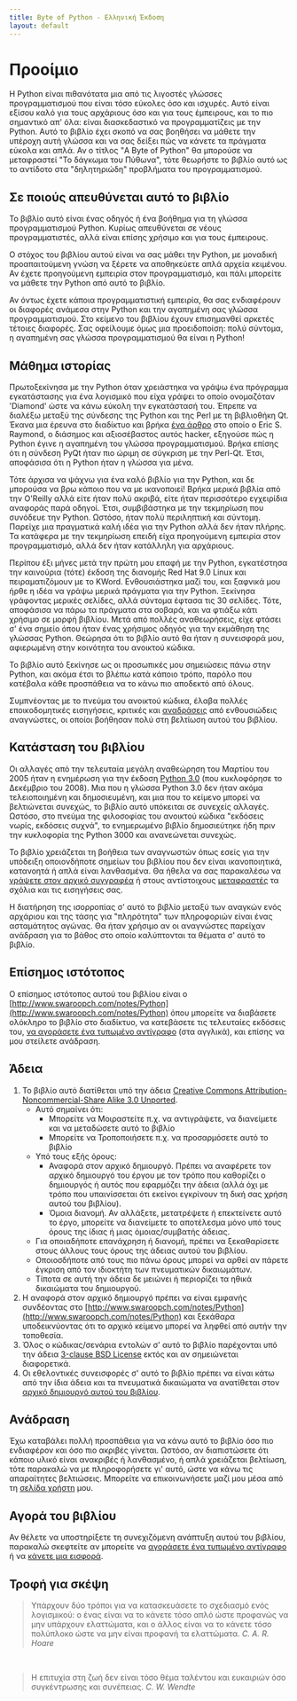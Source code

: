 ```yaml
---
title: Byte of Python - Ελληνική Έκδοση
layout: default
---
```




Προοίμιο
========

Η Python είναι πιθανότατα μια από τις λιγοστές γλώσσες προγραμματισμού που είναι τόσο εύκολες όσο και ισχυρές. Αυτό είναι εξίσου καλό για τους αρχάριους όσο και για τους έμπειρους, και το πιο σημαντικό απ' όλα: είναι διασκεδαστικό να προγραμματίζεις με την Python. Αυτό το βιβλίο έχει σκοπό να σας βοηθήσει να μάθετε την υπέροχη αυτή γλώσσα και να σας δείξει πώς να κάνετε τα πράγματα εύκολα και απλά. Αν ο τίτλος "A Byte of Python" θα μπορούσε να μεταφραστεί "Το δάγκωμα του Πύθωνα", τότε θεωρήστε το βιβλίο αυτό ως το αντίδοτο στα "δηλητηριώδη" προβλήματα του προγραμματισμού.



Σε ποιούς απευθύνεται αυτό το βιβλίο
------------------------------------

Το βιβλίο αυτό είναι ένας οδηγός ή ένα βοήθημα για τη γλώσσα προγραμματισμού Python. Κυρίως απευθύνεται σε νέους προγραμματιστές, αλλά είναι επίσης χρήσιμο και για τους έμπειρους.

Ο στόχος του βιβλίου αυτού είναι να σας μάθει την Python, με μοναδική προαπαιτούμενη γνώση να ξέρετε να αποθηκεύετε απλά αρχεία κειμένου. Αν έχετε προηγούμενη εμπειρία στον προγραμματισμό, και πάλι μπορείτε να μάθετε την Python από αυτό το βιβλίο.

Αν όντως έχετε κάποια προγραμματιστική εμπειρία, θα σας ενδιαφέρουν οι διαφορές ανάμεσα στην Python και την αγαπημένη σας γλώσσα προγραμματισμού. Στο κείμενο του βιβλίου έχουν επισημανθεί αρκετές τέτοιες διαφορές. Σας οφείλουμε όμως μια προειδοποίση: πολύ σύντομα, η αγαπημένη σας γλώσσα προγραμματισμού θα είναι η Python!



Μάθημα ιστορίας
---------------

Πρωτοξεκίνησα με την Python όταν χρειάστηκα να γράψω ένα πρόγραμμα εγκατάστασης για ένα λογισμικό που είχα γράψει το οποίο ονομαζόταν 'Diamond' ώστε να κάνω εύκολη την εγκατάστασή του. Έπρεπε να διαλέξω μεταξύ της σύνδεσης της Python και της Perl με τη βιβλιοθήκη Qt. Έκανα μια έρευνα στο διαδίκτυο και βρήκα [ένα άρθρο](http://pythonology.org/success&story=esr) στο οποίο ο Eric S. Raymond, ο διάσημος και αξιοσέβαστος αυτός hacker, εξηγούσε πώς η Python έγινε η αγαπημένη του γλώσσα προγραμματισμού. Βρήκα επίσης ότι η σύνδεση PyQt ήταν πιο ώριμη σε σύγκριση με την Perl-Qt. Έτσι, αποφάσισα ότι η Python ήταν η γλώσσα για μένα.

Τότε άρχισα να ψάχνω για ένα καλό βιβλίο για την Python, και δε μπορούσα να βρω κάποιο που να με ικανοποιεί! Βρήκα μερικά βιβλία από την O'Reilly αλλά είτε ήταν πολύ ακριβά, είτε ήταν περισσότερο εγχειρίδια αναφοράς παρά οδηγοί. Έτσι, συμβιβάστηκα με την τεκμηρίωση που συνόδευε την Python. Ωστόσο, ήταν πολύ περιληπτική και σύντομη. Παρείχε μια πραγματικά καλή ιδέα για την Python αλλά δεν ήταν πλήρης. Τα κατάφερα με την τεκμηρίωση επειδή είχα προηγούμενη εμπειρία στον προγραμματισμό, αλλά δεν ήταν κατάλληλη για αρχάριους.

Περίπου έξι μήνες μετά την πρώτη μου επαφή με την Python, εγκατέστησα την καινούρια (τότε) έκδοση της διανομής Red Hat 9.0 Linux και πειραματιζόμουν με το KWord. Ενθουσιάστηκα μαζί του, και ξαφνικά μου ήρθε η ιδέα να γράψω μερικά πράγματα για την Python. Ξεκίνησα γράφοντας μερικές σελίδες, αλλά σύντομα έφτασα τις 30 σελίδες. Τότε, αποφάσισα να πάρω τα πράγματα στα σοβαρά, και να φτιάξω κάτι χρήσιμο σε μορφή βιβλίου. Μετά από πολλές αναθεωρήσεις, είχε φτάσει σ' ένα σημείο όπου ήταν ένας χρήσιμος οδηγός για την εκμάθηση της γλώσσας Python. Θεώρησα ότι το βιβλίο αυτό θα ήταν η συνεισφορά μου, αφιερωμένη στην κοινότητα του ανοικτού κώδικα.

Το βιβλίο αυτό ξεκίνησε ως οι προσωπικές μου σημειώσεις πάνω στην Python, και ακόμα έτσι το βλέπω κατά κάποιο τρόπο, παρόλο που κατέβαλα κάθε προσπάθεια να το κάνω πιο αποδεκτό από όλους.

Συμπνέοντας με το πνεύμα του ανοικτού κώδικα, έλαβα πολλές εποικοδομητικές εισηγήσεις, κριτικές και [αναδράσεις](http://www.swaroopch.org/notes/User:Swaroop) από ενθουσιώδεις αναγνώστες, οι οποίοι βοήθησαν πολύ στη βελτίωση αυτού του βιβλίου.



Κατάσταση του βιβλίου
---------------------

Οι αλλαγές από την τελευταία μεγάλη αναθεώρηση του Μαρτίου του 2005 ήταν η ενημέρωση για την έκδοση [Python 3.0](http://www.swaroopch.org/notes/Python_el:%CE%95%CE%B9%CF%83%CE%B1%CE%B3%CF%89%CE%B3%CE%AE#.CE.A0.CE.B5.CF.81.CE.AF_.CF.84.CE.B7.CF.82_Python_3.0) (που κυκλοφόρησε το Δεκέμβριο του 2008). Μια που η γλώσσα Python 3.0 δεν ήταν ακόμα τελειοποιημένη και δημοσιευμένη, και μια που το κείμενο μπορεί να βελτιώνεται συνεχώς, το βιβλίο αυτό υπόκειται σε συνεχείς αλλαγές. Ωστόσο, στο πνεύμα της φιλοσοφίας του ανοικτού κώδικα "εκδόσεις νωρίς, εκδόσεις συχνά", το ενημερωμένο βιβλίο δημοσιεύτηκε ήδη πριν την κυκλοφορία της Python 3000 και ανανεώνεται συνεχώς.

Το βιβλίο χρειάζεται τη βοήθεια των αναγνωστών όπως εσείς για την υπόδειξη οποιονδήποτε σημείων του βιβλίου που δεν είναι ικανοποιητικά, κατανοητά ή απλά είναι λανθασμένα. Θα ήθελα να σας παρακαλέσω να [γράψετε στον αρχικό συγγραφέα](http://www.swaroopch.com/contact/) ή στους αντίστοιχους [μεταφραστές](http://wiki.ubuntu-gr.org/MailingList) τα σχόλια και τις εισηγήσεις σας.

Η διατήρηση της ισορροπίας σ' αυτό το βιβλίο μεταξύ των αναγκών ενός αρχάριου και της τάσης για "πληρότητα" των πληροφοριών είναι ένας ασταμάτητος αγώνας. Θα ήταν χρήσιμο αν οι αναγνώστες παρείχαν ανάδραση για το βάθος στο οποίο καλύπτονται τα θέματα σ' αυτό το βιβλίο.



Επίσημος ιστότοπος
------------------

Ο επίσημος ιστότοπος αυτού του βιβλίου είναι ο [http://www.swaroopch.com/notes/Python](http://www.swaroopch.com/notes/Python) όπου μπορείτε να διαβάσετε ολόκληρο το βιβλίο στο διαδίκτυο, να κατεβάσετε τις τελευταίες εκδόσεις του, [να αγοράσετε ένα τυπωμένο αντίγραφο](http://www.swaroopch.com/buybook) (στα αγγλικά), και επίσης να μου στείλετε ανάδραση.



Άδεια
-----

1. Το βιβλίο αυτό διατίθεται υπό την άδεια [Creative Commons Attribution-Noncommercial-Share Alike 3.0 Unported](http://creativecommons.org/licenses/by-nc-sa/3.0/).
    + Αυτό σημαίνει ότι:
        * Μπορείτε να Μοιραστείτε π.χ. να αντιγράψετε, να διανείμετε και να μεταδώσετε αυτό το βιβλίο
        * Μπορείτε να Τροποποιήσετε π.χ. να προσαρμόσετε αυτό το βιβλίο
    + Υπό τους εξής όρους:
        * Αναφορά στον αρχικό δημιουργό. Πρέπει να αναφέρετε τον αρχικό δημιουργό του έργου με τον τρόπο που καθορίζει ο δημιουργός ή αυτός που εφαρμόζει την άδεια (αλλά όχι με τρόπο που υπαινίσσεται ότι εκείνοι εγκρίνουν τη δική σας χρήση αυτού του βιβλίου).
        * Όμοια διανομή. Αν αλλάξετε, μετατρέψετε ή επεκτείνετε αυτό το έργο, μπορείτε να διανείμετε το αποτέλεσμα μόνο υπό τους όρους της ίδιας ή μιας όμοιας/συμβατής άδειας.
    + Για οποιαδήποτε επανάχρηση ή διανομή, πρέπει να ξεκαθαρίσετε στους άλλους τους όρους της άδειας αυτού του βιβλίου.
    + Οποιοσδήποτε από τους πιο πάνω όρους μπορεί να αρθεί αν πάρετε έγκριση από τον ιδιοκτήτη των πνευματικών δικαιωμάτων.
    + Τίποτα σε αυτή την άδεια δε μειώνει ή περιορίζει τα ηθικά δικαιώματα του δημιουργού.
2. Η αναφορά στον αρχικό δημιουργό πρέπει να είναι εμφανής συνδέοντας στο [http://www.swaroopch.com/notes/Python](http://www.swaroopch.com/notes/Python) και ξεκάθαρα υποδεικνύοντας ότι το αρχικό κείμενο μπορεί να ληφθεί από αυτήν την τοποθεσία.
3. Όλος ο κώδικας/σενάρια εντολών σ' αυτό το βιβλίο παρέχονται υπό την άδεια [3-clause BSD License](http://www.opensource.org/licenses/bsd-license.php) εκτός και αν σημειώνεται διαφορετικά.
4. Οι εθελοντικές συνεισφορές σ' αυτό το βιβλίο πρέπει να είναι κάτω από την ίδια άδεια και τα πνευματικά δικαιώματα να ανατίθεται στον [αρχικό δημιουργό αυτού του βιβλίου](http://www.swaroopch.org/notes/User:Swaroop).



Ανάδραση
--------

Έχω καταβάλει πολλή προσπάθεια για να κάνω αυτό το βιβλίο όσο πιο ενδιαφέρον και όσο πιο ακριβές γίνεται. Ωστόσο, αν διαπιστώσετε ότι κάποιο υλικό είναι ανακριβές ή λανθασμένο, ή απλά χρειάζεται βελτίωση, τότε παρακαλώ να με πληροφορήσετε γι' αυτό, ώστε να κάνω τις απαραίτητες βελτιώσεις. Μπορείτε να επικοινωνήσετε μαζί μου μέσα από τη [σελίδα χρήστη](http://www.swaroopch.org/notes/User:Swaroop) μου.



Αγορά του βιβλίου
-----------------

Αν θέλετε να υποστηρίξετε τη συνεχιζόμενη ανάπτυξη αυτού του βιβλίου, παρακαλώ σκεφτείτε αν μπορείτε να [αγοράσετε ένα τυπωμένο αντίγραφο](http://www.swaroopch.com/buybook) ή να [κάνετε μια εισφορά](http://www.swaroopch.org/notes/Notes:Community_Portal).



Τροφή για σκέψη
---------------

> Υπάρχουν δύο τρόποι για να κατασκευάσετε το σχεδιασμό ενός λογισμικού: ο ένας είναι να το κάνετε τόσο απλό ώστε προφανώς να μην υπάρχουν ελαττώματα, και ο άλλος είναι να το κάνετε τόσο πολύπλοκο ώστε να μην είναι προφανή τα ελαττώματα.
> <cite>C. A. R. Hoare</cite>

<br/>


>  Η επιτυχία στη ζωή δεν είναι τόσο θέμα ταλέντου και ευκαιριών όσο συγκέντρωσης και συνέπειας. 
> <cite>C. W. Wendte</cite>


